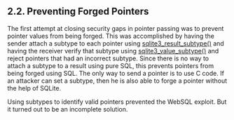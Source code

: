 ## 2\.2\. Preventing Forged Pointers



The first attempt at closing security gaps in pointer passing was to
prevent pointer values from being forged. This was accomplished by
having the sender attach a subtype to each pointer using
[sqlite3\_result\_subtype()](c3ref/result_subtype.html) and having the receiver verify that subtype
using [sqlite3\_value\_subtype()](c3ref/value_subtype.html) and reject pointers that had an incorrect
subtype. Since there is no way to attach a subtype to a result using
pure SQL, this prevents pointers from being forged using SQL. The only
way to send a pointer is to use C code. If an attacker can set a subtype,
then he is also able to forge a pointer without the help of SQLite.




Using subtypes to identify valid pointers prevented the WebSQL exploit.
But it turned out to be an incomplete solution.




